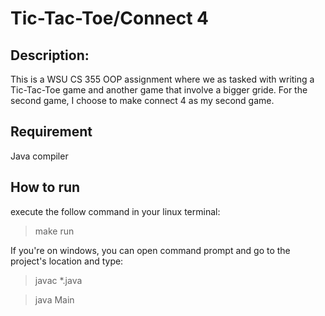 # Tic-Tac-Toe/Connect 4

## Description:
This is a WSU CS 355 OOP assignment where we as tasked with writing a Tic-Tac-Toe game and another game that involve a bigger gride. For the second game,
I choose to make connect 4 as my second game.

## Requirement
Java compiler

## How to run
execute the follow command in your linux terminal:
> make run

If you're on windows, you can open command prompt and go to the project's location and type:

> javac *.java

> java Main
